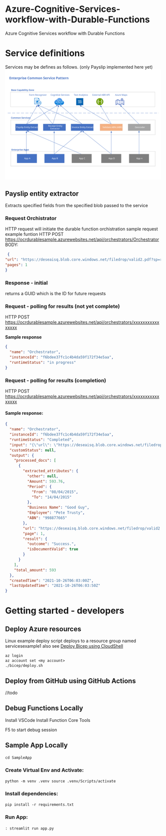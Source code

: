 # Azure-Cognitive-Services-workflow-with-Durable-Functions
Azure Cognitive Services workflow with Durable Functions

# Service definitions
Services may be defines as follows. (only Payslip implemented here yet)
![diagram of sample service](docs/Common%20Service%20Pattern.svg)
## Payslip entity extractor
Extracts specified fields from the specified blob passed to the service

### Request Orchistrator
HTTP request will initiate the durable function orchistration
sample request
example funtion
HTTP POST https://ocrdurablesample.azurewebsites.net/api/orchestrators/Orchestrator
BODY:
```json
 {
"url": "https://deseaisq.blob.core.windows.net/filedrop/valid2.pdf?sp=r&st=2021-10-19T22:53:46Z&se=2022-10-20T06:53:46Z&spr=https&sv=2020-08-04&sr=c&sigAAAAAAAAABBBBBBBBBBBCCCCCCCCCCC",
"pages": 1
}
```

### Response - initial
returns a GUID which is the ID for future requests

### Request - polling for results (not yet complete)
HTTP POST https://ocrdurablesample.azurewebsites.net/api/orchestrators/xxxxxxxxxxxxxxxx

**Sample response**
```json
{
  "name": "Orchestrator",
  "instanceId": "f6bdee37fc1c4b4da59f172f34e5aa",
  "runtimeStatus": "in progress"
}
```
### Request - polling for results (completion)
HTTP POST https://ocrdurablesample.azurewebsites.net/api/orchestrators/xxxxxxxxxxxxxxxx
#### Sample response:
```json
{
  "name": "Orchestrator",
  "instanceId": "f6bdee37fc1c4b4da59f172f34e5aa",
  "runtimeStatus": "Completed",
  "input": "{\"url\": \"https://deseaisq.blob.core.windows.net/filedrop/valid2.pdf?sp=r&st=2021-10-19T22:53:46Z&se=2022-10-20T06:53:46Z&spr=https&sv=2020-08-04&sr=c&sig=XX\", \"pages\": 1}",
  "customStatus": null,
  "output": {
    "processed_docs": [
      {
        "extracted_attributes": {
          "other": null,
          "Amount": 593.76,
          "Period": {
            "From": "08/04/2015",
            "To": "14/04/2015"
          },
          "Business Name": "Good Guy",
          "Employee": "Pete Trusty",
          "ABN": "998877665"
        },
        "url": "https://deseaisq.blob.core.windows.net/filedrop/valid2.pdf?sp=r&st=2021-10-19T22:53:46Z&se=2022-10-20T06:53:46Z&spr=https&sv=2020-08-04&sr=c&sig=XX",
        "page": 1,
        "result": {
          "outcome": "Success.",
          "isDocumentValid": true
        }
      }
    ],
    "total_amount": 593
  },
  "createdTime": "2021-10-26T06:03:00Z",
  "lastUpdatedTime": "2021-10-26T06:03:50Z"
}
```
# Getting started - developers

## Deploy Azure resources
Linux example deploy script
deploys to a resource group named servicesexample1 also see [Deploy Bicep using CloudShell](https://docs.microsoft.com/en-us/azure/azure-resource-manager/bicep/deploy-cloud-shell?tabs=azure-cli)

```
az login
az account set <my account>
./bicep/deploy.sh
```

## Deploy from GitHub using GitHub Actions
//todo

## Debug Functions Locally

Install VSCode
Install Function Core Tools

F5 to start debug session


## Sample App Locally
`
cd SampleApp
`

### Create Virtual Env and Activate:
`
python -m venv .venv
source .venv/Scripts/activate 
`

### Install dependencies:
`
pip install -r requirements.txt
`

### Run App:
`
: streamlit run app.py
`